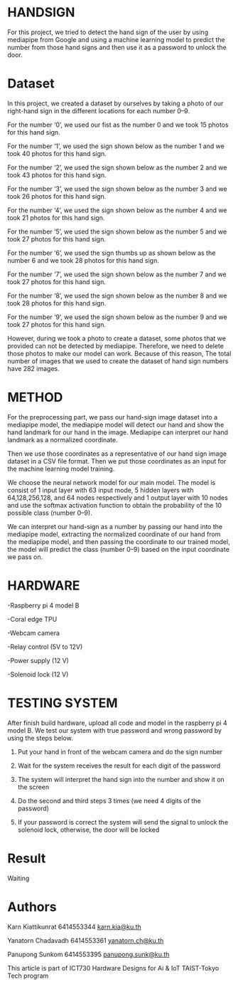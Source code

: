 # HANDSIGN
For this project, we tried to detect the hand sign of the user by using mediapipe from Google and using a machine learning model to predict the number from those hand signs and then use it as a password to unlock the door.
# Dataset
In this project, we created a dataset by ourselves by taking a photo of our right-hand sign in the different locations for each number 0–9.

For the number ‘0’, we used our fist as the number 0 and we took 15 photos for this hand sign.

For the number ‘1’, we used the sign shown below as the number 1 and we took 40 photos for this hand sign.

For the number ‘2’, we used the sign shown below as the number 2 and we took 43 photos for this hand sign.

For the number ‘3’, we used the sign shown below as the number 3 and we took 26 photos for this hand sign.

For the number ‘4’, we used the sign shown below as the number 4 and we took 21 photos for this hand sign.

For the number ‘5’, we used the sign shown below as the number 5 and we took 27 photos for this hand sign.

For the number ‘6’, we used the sign thumbs up as shown below as the number 6 and we took 28 photos for this hand sign.

For the number ‘7’, we used the sign shown below as the number 7 and we took 27 photos for this hand sign.

For the number ‘8’, we used the sign shown below as the number 8 and we took 28 photos for this hand sign.

For the number ‘9’, we used the sign shown below as the number 9 and we took 27 photos for this hand sign.

However, during we took a photo to create a dataset, some photos that we provided can not be detected by mediapipe. Therefore, we need to delete those photos to make our model can work.
Because of this reason, The total number of images that we used to create the dataset of hand sign numbers have 282 images.
# METHOD
For the preprocessing part, we pass our hand-sign image dataset into a mediapipe model, the mediapipe model will detect our hand and show the hand landmark for our hand in the image. Mediapipe can interpret our hand landmark as a normalized coordinate.

Then we use those coordinates as a representative of our hand sign image dataset in a CSV file format. Then we put those coordinates as an input for the machine learning model training.

We choose the neural network model for our main model. The model is consist of 1 input layer with 63 input mode, 5 hidden layers with 64,128,256,128, and 64 nodes respectively and 1 output layer with 10 nodes and use the softmax activation function to obtain the probability of the 10 possible class (number 0–9).

We can interpret our hand-sign as a number by passing our hand into the mediapipe model, extracting the normalized coordinate of our hand from the mediapipe model, and then passing the coordinate to our trained model, the model will predict the class (number 0–9) based on the input coordinate we pass on.
# HARDWARE
-Raspberry pi 4 model B

-Coral edge TPU

-Webcam camera

-Relay control (5V to 12V)

-Power supply (12 V)

-Solenoid lock (12 V)

# TESTING SYSTEM
After finish build hardware, upload all code and model in the raspberry pi 4 model B. We test our system with true password and wrong password by using the steps below.

1. Put your hand in front of the webcam camera and do the sign number

2. Wait for the system receives the result for each digit of the password

3. The system will interpret the hand sign into the number and show it on the screen

4. Do the second and third steps 3 times (we need 4 digits of the password)

5. If your password is correct the system will send the signal to unlock the solenoid lock, otherwise, the door will be locked

# Result
Waiting
# Authors
Karn Kiattikunrat 6414553344 karn.kia@ku.th

Yanatorn Chadavadh 6414553361 yanatorn.ch@ku.th

Panupong Sunkom 6414553395 panupong.sunk@ku.th

This article is part of ICT730 Hardware Designs for Ai & IoT TAIST-Tokyo Tech program
